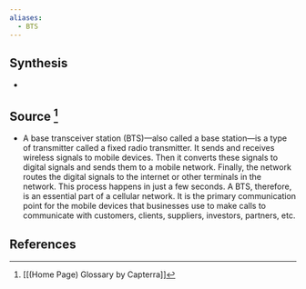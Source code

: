 ```yaml
---
aliases:
  - BTS
---
```

## Synthesis
- 
## Source [^1]
- A base transceiver station (BTS)—also called a base station—is a type of transmitter called a fixed radio transmitter. It sends and receives wireless signals to mobile devices. Then it converts these signals to digital signals and sends them to a mobile network. Finally, the network routes the digital signals to the internet or other terminals in the network. This process happens in just a few seconds. A BTS, therefore, is an essential part of a cellular network. It is the primary communication point for the mobile devices that businesses use to make calls to communicate with customers, clients, suppliers, investors, partners, etc.
## References

[^1]: [[(Home Page) Glossary by Capterra]]